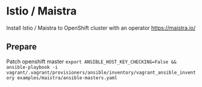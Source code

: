 # Istio / Maistra

Install Istio / Maistra to OpenShift cluster with an operator <https://maistra.io/>

## Prepare

Patch openshift master `export ANSIBLE_HOST_KEY_CHECKING=False && ansible-playbook -i vagrant/.vagrant/provisioners/ansible/inventory/vagrant_ansible_inventory examples/maistra/ansible-masters.yaml`